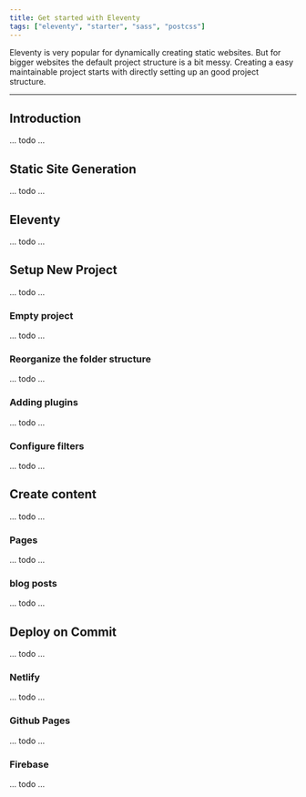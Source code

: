 ```yaml
---
title: Get started with Eleventy
tags: ["eleventy", "starter", "sass", "postcss"]
---
```


Eleventy is very popular for dynamically creating static websites. But for bigger websites 
the default project structure is a bit messy. Creating a easy maintainable project starts
with directly setting up an good project structure.

---

## Introduction
... todo ...

## Static Site Generation
... todo ...

## Eleventy
... todo ...

## Setup New Project
... todo ...

### Empty project
... todo ...

### Reorganize the folder structure
... todo ...

### Adding plugins
... todo ...

### Configure filters
... todo ...

## Create content
... todo ...

### Pages
... todo ...

### blog posts
... todo ...

## Deploy on Commit
... todo ...

### Netlify
... todo ...

### Github Pages
... todo ...

### Firebase
... todo ...
